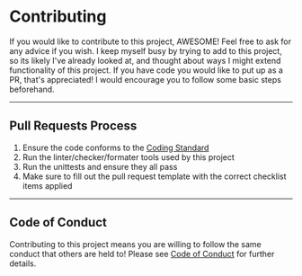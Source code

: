 # Contributing
If you would like to contribute to this project, AWESOME! Feel free to ask for any advice if you wish. 
I keep myself busy by trying to add to this project, so its likely I've already looked at, and thought about ways I might extend functionality of this project. 
If you have code you would like to put up as a PR, that's appreciated! I would encourage you to follow some basic steps beforehand. 

***

## Pull Requests Process
1. Ensure the code conforms to the [Coding Standard](https://github.com/Pavocracy/.github/blob/main/CODING_STANDARD.md "Coding standard doc") 
2. Run the linter/checker/formater tools used by this project 
3. Run the unittests and ensure they all pass 
4. Make sure to fill out the pull request template with the correct checklist items applied 

***

## Code of Conduct
Contributing to this project means you are willing to follow the same conduct that others are held to! Please see [Code of Conduct](https://github.com/Pavocracy/.github/blob/main/CODE_OF_CONDUCT.md "Code of conduct doc") for further details. 

